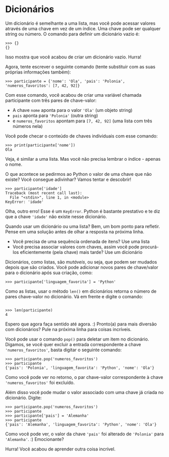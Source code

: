# Dicionários

Um dicionário é semelhante a uma lista, mas você pode acessar valores através de uma chave em vez de um índice. Uma chave pode ser qualquer string ou número. O comando para definir um dicionário vazio é:
```
>>> {}
{}
```
Isso mostra que você acabou de criar um dicionário vazio. Hurra!

Agora, tente escrever o seguinte comando (tente substituir com as suas próprias informações também):
```
>>> participante = {'nome': 'Ola', 'pais': 'Polonia', 'numeros_favoritos': [7, 42, 92]}
```

Com esse comando, você acabou de criar uma variável chamada participante com três pares de chave-valor:
- A chave `nome` aponta para o valor `'Ola'` (um objeto string)
- `pais` aponta para `'Polonia'` (outra string)
- e `numeros_favoritos` apontam para `[7, 42, 92]` (uma lista com três números nela)

Você pode checar o conteúdo de chaves individuais com esse comando:
```
>>> print(participante['nome'])
Ola
```

Veja, é similar a uma lista. Mas você não precisa lembrar o índice - apenas o nome.

O que acontece se pedirmos ao Python o valor de uma chave que não existe? Você consegue adivinhar? Vamos tentar e descobrir!
```
>>> participante['idade']
Traceback (most recent call last):
  File "<stdin>", line 1, in <module>
KeyError: 'idade'
```

Olha, outro erro! Esse é um `KeyError`. Python é bastante prestativo e te diz que a chave `'idade'` não existe nesse dicionário.

Quando usar um dicionário ou uma lista? Bem, um bom ponto para refletir. Pense em uma solução antes de olhar a resposta na próxima linha.
- Você precisa de uma sequência ordenada de itens? Use uma lista
- Você precisa associar valores com chaves, assim você pode procurá-los eficientemente (pela chave) mais tarde? Use um dicionário

Dicionários, como listas, são _mutáveis_, ou seja, que podem ser mudados depois que são criados. Você pode adicionar novos pares de chave/valor para o dicionário após sua criação, como:
```
>>> participante['linguagem_favorita'] = 'Python'
```

Como as listas, usar o método `len()` em dicionários retorna o número de pares chave-valor no dicionário. Vá em frente e digite o comando:
```

>>> len(participante)
4
```

Espero que agora faça sentido até agora. :) Pronto(a) para mais diversão com dicionários? Pule na próxima linha para coisas incríveis.

Você pode usar o comando `pop()` para deletar um item no dicionário. Digamos, se você quer excluir a entrada correspondente a chave `'numeros_favoritos'`, basta digitar o seguinte comando:
```
>>> participante.pop('numeros_favoritos')
>>> participante
{'pais': 'Polonia', 'linguagem_favorita': 'Python', 'nome': 'Ola'}
```

Como você pode ver no retorno, o par chave-valor correspondente à chave `'numeros_favoritos'` foi excluído.

Além disso você pode mudar o valor associado com uma chave já criada no dicionário. Digite:
```
>>> participante.pop('numeros_favoritos')
>>> participante
>>> participante['pais'] = 'Alemanha'
>>> participante
{'pais': 'Alemanha', 'linguagem_favorita': 'Python', 'nome': 'Ola'}
```
Como você pode ver, o valor da chave `'pais'` foi alterado de `'Polonia'` para `'Alemanha'`. :) Emocionante?

Hurra! Você acabou de aprender outra coisa incrível.
